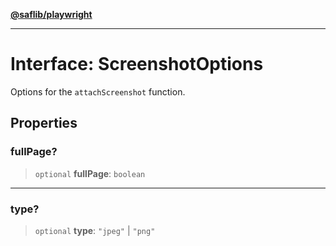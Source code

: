[**@saflib/playwright**](../index.md)

---

# Interface: ScreenshotOptions

Options for the `attachScreenshot` function.

## Properties

### fullPage?

> `optional` **fullPage**: `boolean`

---

### type?

> `optional` **type**: `"jpeg"` \| `"png"`
